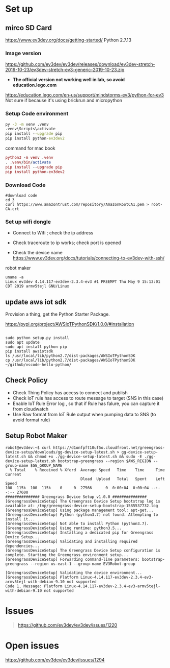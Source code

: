 # Set up


## mirco SD Card

https://www.ev3dev.org/docs/getting-started/
Python 2.7.13

### Image version
>
https://github.com/ev3dev/ev3dev/releases/download/ev3dev-stretch-2019-10-23/ev3dev-stretch-ev3-generic-2019-10-23.zip

* __The official version not working well in lab, so avoid education.lego.com__

https://education.lego.com/en-us/support/mindstorms-ev3/python-for-ev3
Not sure if because it's using brickrun and micropython

### Setup Code environment 

```cmd
py -3 -m venv .venv
.venv\Scripts\activate
pip install --upgrade pip
pip install python-ev3dev2
```

command for mac book

```mac 
python3 -m venv .venv
. .venv/bin/activate
pip install --upgrade pip
pip install python-ev3dev2

```

### Download Code  

```shell
#download code
cd 3 
curl https://www.amazontrust.com/repository/AmazonRootCA1.pem > root-CA.crt 

``` 


### Set up wifi dongle

* Connect to Wifi ; check the ip address
 
* Check traceroute to ip works; check port is opened

* Check the device name 
https://www.ev3dev.org/docs/tutorials/connecting-to-ev3dev-with-ssh/

robot 
maker

```
uname -a
Linux ev3dev 4.14.117-ev3dev-2.3.4-ev3 #1 PREEMPT Thu May 9 15:13:01 CDT 2019 armv5tejl GNU/Linux
```


## update aws iot sdk 

Provision a thing, get the Python Starter Package.

https://pypi.org/project/AWSIoTPythonSDK/1.0.0/#installation

```shell

sudo python setup.py install
sudo apt update
sudo apt install python-pip
pip install awsiotsdk
ls /usr/local/lib/python2.7/dist-packages/AWSIoTPythonSDK
cp /usr/local/lib/python2.7/dist-packages/AWSIoTPythonSDK ~/github/vscode-hello-python/
```

## Check Policy

* Check Thing Policy has access to connect and publish 
* Check IoT rule has access to route message to target (SNS in this case)
* Enable IoT Rule Error log , so that if Rule has falure, you can capture it from cloudwatch
* Use Raw format from IoT Rule output when pumping data to SNS (to avoid format rule)


## Setup Robot Maker

```
robot@ev3dev:~$ curl https://d1onfpft10uf5o.cloudfront.net/greengrass-device-setup/downloads/gg-device-setup-latest.sh > gg-device-setup-latest.sh && chmod +x ./gg-device-setup-latest.sh && sudo -E ./gg-device-setup-latest.sh bootstrap-greengrass --region $AWS_REGION --group-name $GG_GROUP_NAME
  % Total    % Received % Xferd  Average Speed   Time    Time     Time  Current
                                 Dload  Upload   Total   Spent    Left  Speed
100  115k  100  115k    0     0  27566      0  0:00:04  0:00:04 --:--:-- 27600
############### Greengrass Device Setup v1.0.0 ###############
[GreengrassDeviceSetup] The Greengrass Device Setup bootstrap log is available at: /tmp/greengrass-device-setup-bootstrap-1585537732.log
[GreengrassDeviceSetup] Using package management tool: apt-get...
[GreengrassDeviceSetup] Python (python3.7) not found. Attempting to install it...
[GreengrassDeviceSetup] Not able to install Python (python3.7).
[GreengrassDeviceSetup] Using runtime: python3.5...
[GreengrassDeviceSetup] Installing a dedicated pip for Greengrass Device Setup...
[GreengrassDeviceSetup] Validating and installing required dependencies...
[GreengrassDeviceSetup] The Greengrass Device Setup configuration is complete. Starting the Greengrass environment setup...
[GreengrassDeviceSetup] Forwarding command-line parameters: bootstrap-greengrass --region us-east-1 --group-name EV3Robot-group

[GreengrassDeviceSetup] Validating the device environment...
[GreengrassDeviceSetup] Platform Linux-4.14.117-ev3dev-2.3.4-ev3-armv5tejl-with-debian-9.10 not supported
Code 1, Message: Platform Linux-4.14.117-ev3dev-2.3.4-ev3-armv5tejl-with-debian-9.10 not supported

```

# Issues

> https://github.com/ev3dev/ev3dev/issues/1220

# Open issues

>
https://github.com/ev3dev/ev3dev/issues/1294



